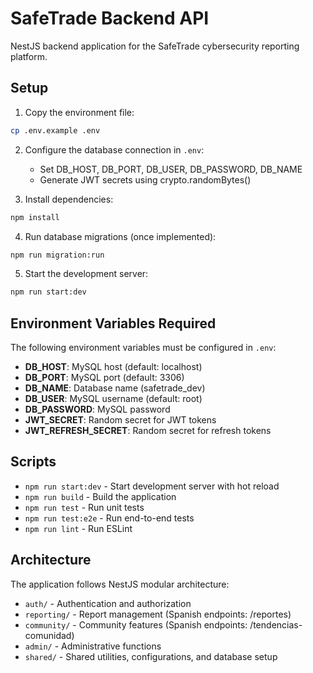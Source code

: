 # SafeTrade Backend API

NestJS backend application for the SafeTrade cybersecurity reporting platform.

## Setup

1. Copy the environment file:
```bash
cp .env.example .env
```

2. Configure the database connection in `.env`:
   - Set DB_HOST, DB_PORT, DB_USER, DB_PASSWORD, DB_NAME
   - Generate JWT secrets using crypto.randomBytes()

3. Install dependencies:
```bash
npm install
```

4. Run database migrations (once implemented):
```bash
npm run migration:run
```

5. Start the development server:
```bash
npm run start:dev
```

## Environment Variables Required

The following environment variables must be configured in `.env`:

- **DB_HOST**: MySQL host (default: localhost)
- **DB_PORT**: MySQL port (default: 3306)
- **DB_NAME**: Database name (safetrade_dev)
- **DB_USER**: MySQL username (default: root)
- **DB_PASSWORD**: MySQL password
- **JWT_SECRET**: Random secret for JWT tokens
- **JWT_REFRESH_SECRET**: Random secret for refresh tokens

## Scripts

- `npm run start:dev` - Start development server with hot reload
- `npm run build` - Build the application
- `npm run test` - Run unit tests
- `npm run test:e2e` - Run end-to-end tests
- `npm run lint` - Run ESLint

## Architecture

The application follows NestJS modular architecture:

- `auth/` - Authentication and authorization
- `reporting/` - Report management (Spanish endpoints: /reportes)
- `community/` - Community features (Spanish endpoints: /tendencias-comunidad)  
- `admin/` - Administrative functions
- `shared/` - Shared utilities, configurations, and database setup